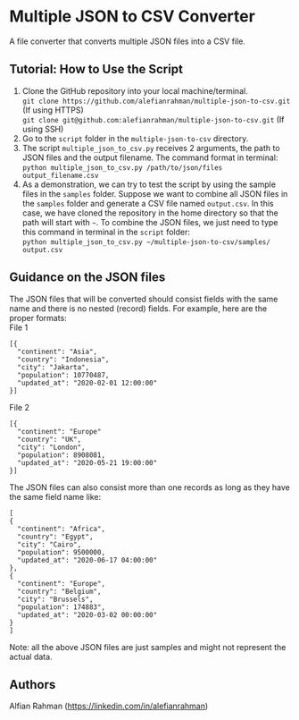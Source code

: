 # Multiple JSON to CSV Converter
A file converter that converts multiple JSON files into a CSV file. 

## Tutorial: How to Use the Script
1. Clone the GitHub repository into your local machine/terminal.\
```git clone https://github.com/alefianrahman/multiple-json-to-csv.git``` (If using HTTPS)\
```git clone git@github.com:alefianrahman/multiple-json-to-csv.git``` (If using SSH)
2. Go to the ```script``` folder in the ```multiple-json-to-csv``` directory.
3. The script ```multiple_json_to_csv.py``` receives 2 arguments, the path to JSON files and the output filename. The command format in terminal:\
```python multiple_json_to_csv.py /path/to/json/files output_filename.csv```
4. As a demonstration, we can try to test the script by using the sample files in the ```samples``` folder. Suppose we want to combine all JSON files in the ```samples``` folder and generate a CSV file named ```output.csv```. In this case, we have cloned the repository in the home directory so that the path will start with ```~```. To combine the JSON files, we just need to type this command in terminal in the ```script``` folder: \
```python multiple_json_to_csv.py ~/multiple-json-to-csv/samples/ output.csv``` 

## Guidance on the JSON files
The JSON files that will be converted should consist fields with the same name and there is no nested (record) fields. For example, here are the proper formats: \
File 1
```
[{
  "continent": "Asia", 
  "country": "Indonesia", 
  "city": "Jakarta",
  "population": 10770487, 
  "updated_at": "2020-02-01 12:00:00"
}]
``` 
File 2 
```
[{
  "continent": "Europe"
  "country": "UK", 
  "city": "London", 
  "population": 8908081, 
  "updated_at": "2020-05-21 19:00:00"
}]
```
The JSON files can also consist more than one records as long as they have the same field name like:
```
[
{
  "continent": "Africa", 
  "country": "Egypt", 
  "city": "Cairo", 
  "population": 9500000, 
  "updated_at": "2020-06-17 04:00:00"
}, 
{
  "continent": "Europe", 
  "country": "Belgium", 
  "city": "Brussels", 
  "population": 174883", 
  "updated_at": "2020-03-02 00:00:00"
}
]
```
Note: all the above JSON files are just samples and might not represent the actual data. 

## Authors
Alfian Rahman (https://linkedin.com/in/alefianrahman)
